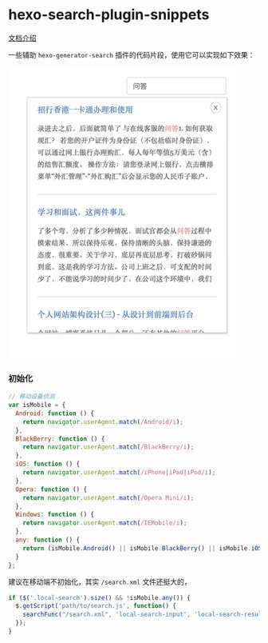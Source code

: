 # hexo-search-plugin-snippets

[文档介绍](http://www.barretlee.com/blog/2017/06/02/hexo-search-insite/)

一些辅助 `hexo-generator-search` 插件的代码片段，使用它可以实现如下效果：

![效果图](./preview.png)

### 初始化

```js
// 移动设备侦测
var isMobile = {
  Android: function () {
    return navigator.userAgent.match(/Android/i);
  },
  BlackBerry: function () {
    return navigator.userAgent.match(/BlackBerry/i);
  },
  iOS: function () {
    return navigator.userAgent.match(/iPhone|iPad|iPod/i);
  },
  Opera: function () {
    return navigator.userAgent.match(/Opera Mini/i);
  },
  Windows: function () {
    return navigator.userAgent.match(/IEMobile/i);
  },
  any: function () {
    return (isMobile.Android() || isMobile.BlackBerry() || isMobile.iOS() || isMobile.Opera() || isMobile.Windows());
  }
};
```

建议在移动端不初始化，其实 `/search.xml` 文件还挺大的，

```js
if ($('.local-search').size() && !isMobile.any()) {
  $.getScript('path/to/search.js', function() {
    searchFunc("/search.xml", 'local-search-input', 'local-search-result');
  });
}
```